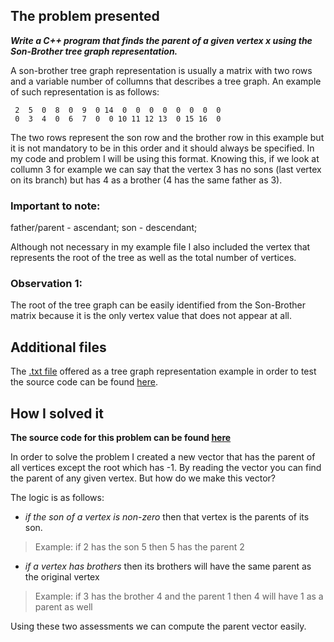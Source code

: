 ## The problem presented
***Write a C++ program that finds the parent of a given vertex x using the Son-Brother tree graph representation.***

A son-brother tree graph representation is usually a matrix with two rows and a variable number of collumns that describes a tree graph. An example of such representation is as follows:
```
 2  5  0  8  0  9  0 14  0  0  0  0  0  0  0  0
 0  3  4  0  6  7  0  0 10 11 12 13  0 15 16  0
```

The two rows represent the son row and the brother row in this example but it is not mandatory to be in this order and it should always be specified. In my code and problem I will be using this format. 
Knowing this, if we look at collumn 3 for example we can say that the vertex 3 has no sons (last vertex on its branch) but has 4 as a brother (4 has the same father as 3).

### Important to note: 
father/parent - ascendant;
son - descendant;

Although not necessary in my example file I also included the vertex that represents the root of the tree as well as the total number of vertices.

### Observation 1:
The root of the tree graph can be easily identified from the Son-Brother matrix because it is the only vertex value that does not appear at all.

## Additional files
The [.txt file]() offered as a tree graph representation example in order to test the source code can be found [here]().

## How I solved it
**The source code for this problem can be found [here](https://github.com/andreea-511/cplusplusprojects/main/son-brother/son-brother.cpp)**

In order to solve the problem I created a new vector that has the parent of all vertices except the root which has -1. By reading the vector you can find the parent of any given vertex. But how do we make this vector?

The logic is as follows: 
- *if the son of a vertex is non-zero* then that vertex is the parents of its son.
> Example: if 2 has the son 5 then 5 has the parent 2

- *if a vertex has brothers* then its brothers will have the same parent as the original vertex
> Example: if 3 has the brother 4 and the parent 1 then 4 will have 1 as a parent as well

Using these two assessments we can compute the parent vector easily.
